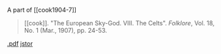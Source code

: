 A part of [[cook1904-7]]

> [[cook]]. "The European Sky-God. VIII. The Celts". *Folklore*, Vol. 18, No. 1 (Mar., 1907), pp. 24-53.

[.pdf](a-cook1904-7h.pdf) [jstor](https://www.jstor.org/stable/1253908)